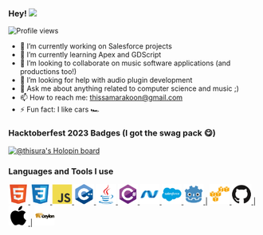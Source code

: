 ### Hey! <img src="https://raw.githubusercontent.com/MartinHeinz/MartinHeinz/master/wave.gif" width="30px">
![Profile views](https://gpvc.arturio.dev/this8)

<!-- **this8/this8** is a ✨ _special_ ✨ repository because its `README.md` (this file) appears on your GitHub profile. -->

- 🔭 I’m currently working on Salesforce projects
- 🌱 I’m currently learning Apex and GDScript
- 👯 I’m looking to collaborate on music software applications (and productions too!)
- 🤔 I’m looking for help with audio plugin development
- 💬 Ask me about anything related to computer science and music ;)
- 📫 How to reach me: thissamarakoon@gmail.com
- ⚡ Fun fact: I like cars 🏎️

<h3 align="left">Hacktoberfest 2023 Badges (I got the swag pack 😋)</h3>

[![@thisura's Holopin board](https://holopin.me/thisura)](https://holopin.io/@thisura)

<h3 align="left">Languages and Tools I use</h3>

<p align="left">
  
<!-- HTML 5 -->
  <a href="" target="_blank">
    <img src="https://github.com/devicons/devicon/blob/master/icons/html5/html5-original.svg" alt="HTML5" width="40" height="40"/>
  </a>
<!-- CSS 3 -->
  <a href="" target="_blank">
    <img src="https://github.com/devicons/devicon/blob/master/icons/css3/css3-original.svg" alt="CSS3" width="40" height="40"/>
  </a>
<!-- JavaScript -->
  <a href="" target="_blank">
    <img src="https://github.com/devicons/devicon/blob/master/icons/javascript/javascript-original.svg" alt="JavaScript" width="40" height="40"/>
  </a>
  
<!-- C++ -->
  <a href="" target="_blank">
    <img src="https://github.com/devicons/devicon/blob/master/icons/cplusplus/cplusplus-original.svg" alt="C++" width="40" height="40"/>
  </a>
<!-- Java -->
  <a href="" target="_blank">
    <img src="https://github.com/devicons/devicon/blob/master/icons/java/java-original.svg" alt="Java" width="40" height="40"/>
  </a>
<!-- C# / .NET -->
  <a href="" target="_blank">
    <img src="https://github.com/devicons/devicon/blob/master/icons/csharp/csharp-original.svg" alt="C#" width="40" height="40"/>
  </a>
  <a href="" target="_blank">
    <img src="https://github.com/devicons/devicon/blob/master/icons/dot-net/dot-net-original.svg" alt=".NET" width="40" height="40"/>
  </a>
<!-- Apex -->
  <a href="" target="_blank">
    <img src="https://github.com/devicons/devicon/blob/master/icons/salesforce/salesforce-original.svg" alt="Apex" width="40" height="40"/>
  </a>
  
<!-- GDScript -->
  <a href="" target="_blank">
    <img src="https://github.com/devicons/devicon/blob/master/icons/godot/godot-original.svg" alt="GDScript" width="40" height="40"/>
  </a>
  |
<!-- AWS -->
  <a href="" target="_blank">
    <img src="https://github.com/devicons/devicon/blob/master/icons/amazonwebservices/amazonwebservices-original.svg" alt="AWS" width="40" height="40"/>
  </a>
<!-- GitHub -->
  <a href="" target="_blank">
    <img src="https://github.com/devicons/devicon/blob/master/icons/github/github-original.svg" alt="GitHub" width="40" height="40"/>
  </a>
  |
<!-- Apple -->
  <a href="https://www.apple.com" target="_blank">
    <img src="https://github.com/devicons/devicon/blob/master/icons/apple/apple-original.svg" alt="Apple" width="40" height="40"/>
  </a>
  |
<!-- Ceylon -->
  <a href="" target="_blank">
    <img src="https://github.com/devicons/devicon/blob/master/icons/ceylon/ceylon-original-wordmark.svg" alt="Ceylon" width="40" height="40"/>
  </a>
  
</p>
